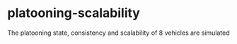 # platooning-scalability
The platooning state, consistency and scalability of 8 vehicles are simulated
